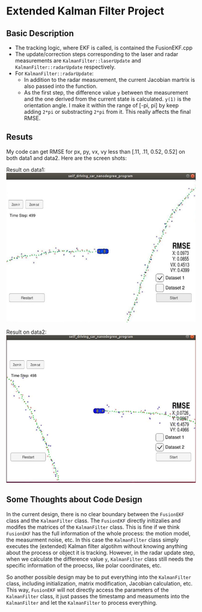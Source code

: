# **Extended Kalman Filter Project** 


## Basic Description

* The tracking logic, where EKF is called, is contained the FusionEKF.cpp
* The update/correction steps corresponding to the laser and radar measurements are `KalmanFilter::laserUpdate` and `KalmanFilter::radarUpdate` respectively.
* For `KalmanFilter::radarUpdate`:
    * In addition to the radar measurement, the current Jacobian martrix is also passed into the function.
    * As the first step, the difference value `y` between the measurement and the one derived from the current state is calculated. `y(1)` is the orientation angle. I make it within the range of [-pi, pi] by keep adding `2*pi` or substracting `2*pi` from it. This really affects the final RMSE.


## Resuts

My code can get RMSE for px, py, vx, vy less than [.11, .11, 0.52, 0.52] on both data1 and data2. Here are the screen shots:

Result on data1: 
![alt text][image1]

Result on data2: 
![alt text][image2]

[//]: # (Image References)
[image1]: ./data1.jpg
[image2]: ./data2.jpg


## Some Thoughts about Code Design
In the current design, there is no clear boundary between the `FusionEKF` class and the `KalmanFilter` class. The `FusionEKF` directly initizalies and modifes the matrices of the `KalmanFilter` class. This is fine if we think `FusionEKF` has the full information of the whole process: the motion model, the measurment noise, etc. In this case the `KalmanFilter` class simply executes the (extended) Kalman filter algotihm without knowing anything about the process or object it is tracking. However, in the radar update step, when we calculate the difference value `y`, `KalmanFilter` class still needs the specific information of the proecss, like polar coordinates, etc. 

So another possible design may be to put everything into the `KalmanFilter` class, including initialization, matrix modification, Jacobian calculation, etc. This way, `FusionEKF` will not directly access the parameters of the `KalmanFilter` class, it just passes the timestamp and measuments into the `KalmanFilter` and let the `KalmanFilter` to process everything.